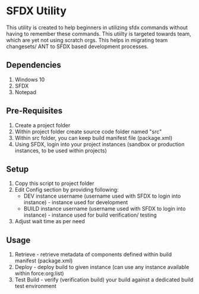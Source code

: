 # SFDX Utility

This utility is created to help beginners in utilizing sfdx commands without having to remember these commands. This utiilty is targeted towards team, which are yet not using scratch orgs. This helps in migrating team changesets/ ANT to SFDX based development processes.

## Dependencies
1. Windows 10 
2. SFDX
3. Notepad

## Pre-Requisites
1. Create a project folder
2. Within project folder create source code folder named "src"
3. Within src folder, you can keep build manifest file (package.xml)
4. Using SFDX, login into your project instances (sandbox or production instances, to be used within projects)

## Setup
1. Copy this script to project folder
2. Edit Config section by providing following:
	* DEV instance username (username used with SFDX to login into instance) - instance used for development
	* BUILD instance username (username used with SFDX to login into instance) - instance used for build verification/ testing
3. Adjust wait time as per need	

## Usage
1. Retrieve - retrieve metadata of components defined within build manifest (package.xml)
2. Deploy - deploy build to given instance (can use any instance available within force:org:list)
3. Test Build - verify (verification build) your build against a dedicated build test environment